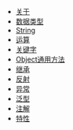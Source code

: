 <!-- docs/_sidebar.md -->
* [关于]()
* [数据类型](section1)
* [String](section2)
* [运算](section3)
* [关键字](section4)
* [Object通用方法](section5)
* [继承](section6)
* [反射](section7)
* [异常](section8)
* [泛型](section9)
* [注解](section10)
* [特性](section11)